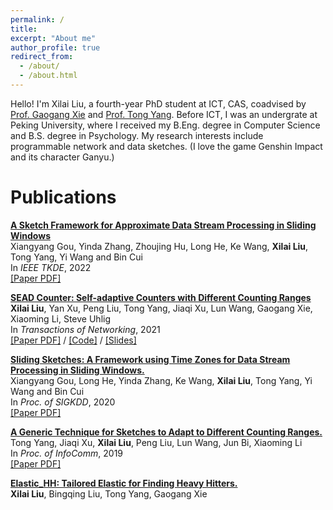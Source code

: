 ```yaml
---
permalink: /
title: 
excerpt: "About me"
author_profile: true
redirect_from: 
  - /about/
  - /about.html
---
```



Hello! I'm Xilai Liu, a fourth-year PhD student at ICT, CAS, coadvised by [Prof. Gaogang Xie](https://people.ucas.ac.cn/~_xie?language=en) and [Prof. Tong Yang](https://yangtonghome.github.io/). Before ICT, I was an undergrate at Peking University, where I received my B.Eng. degree in Computer Science and B.S. degree in Psychology. My research interests include programmable network and data sketches. (I love the game Genshin Impact and its character Ganyu.)

Publications
======
[**A Sketch Framework for Approximate Data Stream Processing in Sliding Windows**](https://ieeexplore.ieee.org/document/9713710/) <br>
Xiangyang Gou, Yinda Zhang, Zhoujing Hu, Long He, Ke Wang, **Xilai Liu**, Tong Yang, Yi Wang and Bin Cui <br>
In *IEEE TKDE*, 2022 <br>
[\[Paper PDF\]](https://yangtonghome.github.io/uploads/SlidingSketch_TKDE2022_final.pdf) 

[**SEAD Counter: Self-adaptive Counters with Different Counting Ranges**](https://ieeexplore.ieee.org/document/9537736) <br>
**Xilai Liu**, Yan Xu, Peng Liu,  Tong Yang, Jiaqi Xu, Lun Wang, Gaogang Xie, Xiaoming Li, Steve Uhlig <br>
In *Transactions of Networking*, 2021 <br>
[\[Paper PDF\]](https://yangtonghome.github.io/uploads/SEAD_Counter_Self-Adaptive_Counters_With_Different_Counting_Ranges.pdf)  /  [\[Code\]](https://github.com/SEADCounter/SEADCounter)  /  [\[Slides\]](https://liuxilai.github.io) <br>

[**Sliding Sketches: A Framework using Time Zones for Data Stream Processing in Sliding Windows.**](https://dl.acm.org/doi/10.1145/3394486.3403144) <br>
Xiangyang Gou, Long He, Yinda Zhang, Ke Wang, **Xilai Liu**, Tong Yang, Yi Wang and Bin Cui <br>
In *Proc. of SIGKDD*, 2020 <br>
[\[Paper PDF\]](https://yangtonghome.github.io/uploads/SlidingSketches_kdd2020.pdf) <br>

[**A Generic Technique for Sketches to Adapt to Different Counting Ranges.**](https://ieeexplore.ieee.org/abstract/document/8737531) <br>
Tong Yang, Jiaqi Xu, **Xilai Liu**, Peng Liu, Lun Wang, Jun Bi, Xiaoming Li <br>
In *Proc. of InfoComm*, 2019 <br>
[\[Paper PDF\]](https://yangtonghome.github.io/uploads/A_Generic_Technique_for_Sketches_to_Adapt_to_Different_Counting_Ranges.pdf) <br>

[**Elastic_HH: Tailored Elastic for Finding Heavy Hitters.**](https://arxiv.org/abs/1909.02203) <br>
**Xilai Liu**, Bingqing Liu, Tong Yang, Gaogang Xie <br>

